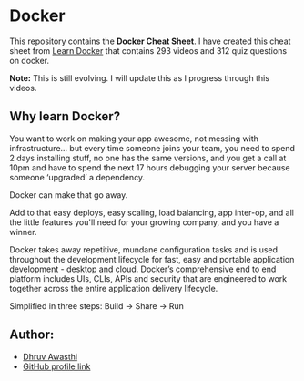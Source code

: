 # Docker
This repository contains the **Docker Cheat Sheet**. I have created this cheat sheet from [Learn Docker](https://learndocker.online/) that contains 293 videos and 312 quiz questions on docker.  

**Note:** This is still evolving. I will update this as I progress through this videos.  

## Why learn Docker?
You want to work on making your app awesome, not messing with infrastructure… but every time someone joins your team, you need to spend 2 days installing stuff, no one has the same versions, and you get a call at 10pm and have to spend the next 17 hours debugging your server because someone ‘upgraded’ a dependency.

Docker can make that go away.

Add to that easy deploys, easy scaling, load balancing, app inter-op, and all the little features you'll need for your growing company, and you have a winner.

Docker takes away repetitive, mundane configuration tasks and is used throughout the development lifecycle for fast, easy and portable application development - desktop and cloud. Docker’s comprehensive end to end platform includes UIs, CLIs, APIs and security that are engineered to work together across the entire application delivery lifecycle.

Simplified in three steps:
Build -> Share -> Run

## Author:  
- [Dhruv Awasthi](https://www.linkedin.com/in/dhruv-awasthi/)
- [GitHub profile link](https://github.com/DhruvAwasthi)  
